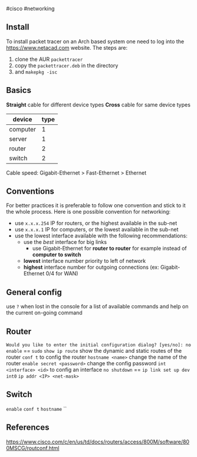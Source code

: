 #cisco #networking
## Install
To install packet tracer on an Arch based system one need to log into the https://www.netacad.com website.
The steps are:
1. clone the AUR `packettracer`
2. copy the `packettracer.deb` in the directory
3. and `makepkg -isc`
## Basics
**Straight** cable for different device types
**Cross** cable for same device types

| device   | type |
|----------|------|
| computer | 1    |
| server   | 1    |
| router   | 2    |
| switch   | 2    |

Cable speed: Gigabit-Ethernet > Fast-Ethernet > Ethernet
## Conventions
For better practices it is preferable to follow one convention and stick to it the whole process.
Here is one possible convention for networking:
* use `x.x.x.254` IP for routers, or the highest available in the sub-net
* use `x.x.x.1` IP for computers, or the lowest available in the sub-net
* use the lowest interface available with the following recommendations:
	* use the _best_ interface for big links
		* use Gigabit-Ethernet for **router to router** for example instead of **computer to switch**
	* **lowest** interface number priority to left of network
	* **highest** interface number for outgoing connections (ex: Gigabit-Ethernet 0/4 for WAN)
## General config
use `?` when lost in the console for a list of available commands and help on the current on-going command
## Router
`Would you like to enter the initial configuration dialog? [yes/no]: no`
`enable` == `sudo`
	`show ip route` show the dynamic and static routes of the router
	`conf t` to config the router
		`hostname <name>` change the name of the router
		`enable secret <password>` change the config password
		`int <interface> <id>` to config an interface
			`no shutdown` == `ip link set up dev int0`
			`ip addr <IP> <net-mask>` 
## Switch
`enable`
	`conf t`
		`hostname`
		``
## References
https://www.cisco.com/c/en/us/td/docs/routers/access/800M/software/800MSCG/routconf.html
